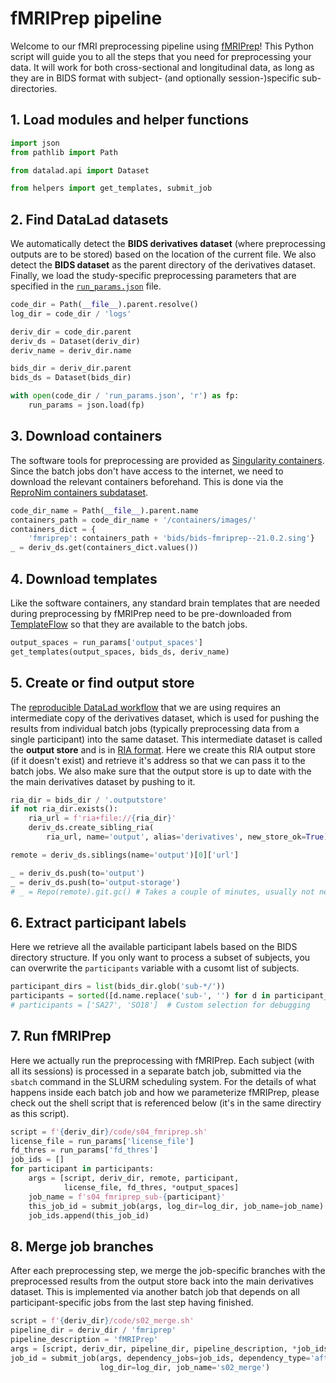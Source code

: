 # fMRIPrep pipeline

Welcome to our fMRI preprocessing pipeline using [fMRIPrep][1]! This Python
script will guide you to all the steps that you need for preprocessing your
data. It will work for both cross-sectional and longitudinal data, as long
as they are in BIDS format with subject- (and optionally session-)specific
sub-directories.

## 1. Load modules and helper functions

```python
import json
from pathlib import Path

from datalad.api import Dataset

from helpers import get_templates, submit_job
```

## 2. Find DataLad datasets

We automatically detect the **BIDS derivatives dataset** (where preprocessing
outputs are to be stored) based on the location of the current file. We also
detect the **BIDS dataset** as the parent directory of the derivatives
dataset. Finally, we load the study-specific preprocessing parameters that
are specified in the [`run_params.json`](run_params.json) file.

```python
code_dir = Path(__file__).parent.resolve()
log_dir = code_dir / 'logs'

deriv_dir = code_dir.parent
deriv_ds = Dataset(deriv_dir)
deriv_name = deriv_dir.name

bids_dir = deriv_dir.parent
bids_ds = Dataset(bids_dir)

with open(code_dir / 'run_params.json', 'r') as fp:
    run_params = json.load(fp)
```

## 3. Download containers

The software tools for preprocessing are provided as [Singularity
containers][2]. Since the batch jobs don't have access to the internet, we
need to download the relevant containers beforehand. This is done via the
[ReproNim containers subdataset][3].

```python
code_dir_name = Path(__file__).parent.name
containers_path = code_dir_name + '/containers/images/'
containers_dict = {
    'fmriprep': containers_path + 'bids/bids-fmriprep--21.0.2.sing'}
_ = deriv_ds.get(containers_dict.values())
```

## 4. Download templates

Like the software containers, any standard brain templates that are needed
during preprocessing by fMRIPrep need to be pre-downloaded from
[TemplateFlow][4] so that they are available to the batch jobs.

```python
output_spaces = run_params['output_spaces']
get_templates(output_spaces, bids_ds, deriv_name)
```

## 5. Create or find output store

The [reproducible DataLad workflow][5] that we are using requires an
intermediate copy of the derivatives dataset, which is used for pushing the
results from individual batch jobs (typically preprocessing data from a
single participant) into the same dataset. This intermediate dataset is
called the **output store** and is in [RIA format][6]. Here we create this
RIA output store (if it doesn't exist) and retrieve it's address so that we
can pass it to the batch jobs. We also make sure that the output store is up
to date with the the main derivatives dataset by pushing to it.

```python
ria_dir = bids_dir / '.outputstore'
if not ria_dir.exists():
    ria_url = f'ria+file://{ria_dir}'
    deriv_ds.create_sibling_ria(
        ria_url, name='output', alias='derivatives', new_store_ok=True)

remote = deriv_ds.siblings(name='output')[0]['url']

_ = deriv_ds.push(to='output')
_ = deriv_ds.push(to='output-storage')
# _ = Repo(remote).git.gc() # Takes a couple of minutes, usually not necessary
```

## 6. Extract participant labels

Here we retrieve all the available participant labels based on the BIDS
directory structure. If you only want to process a subset of subjects, you
can overwrite the `participants` variable with a cusomt list of subjects.

```python
participant_dirs = list(bids_dir.glob('sub-*/'))
participants = sorted([d.name.replace('sub-', '') for d in participant_dirs])
# participants = ['SA27', 'SO18']  # Custom selection for debugging
```

## 7. Run fMRIPrep

Here we actually run the preprocessing with fMRIPrep. Each subject
(with all its sessions) is processed in a separate batch job, submitted via
the `sbatch` command in the SLURM scheduling system. For the details of what
happens inside each batch job and how we parameterize fMRIPrep, please check
out the shell script that is referenced below (it's in the same directiry as
this script).

```python
script = f'{deriv_dir}/code/s04_fmriprep.sh'
license_file = run_params['license_file']
fd_thres = run_params['fd_thres']
job_ids = []
for participant in participants:
    args = [script, deriv_dir, remote, participant,
            license_file, fd_thres, *output_spaces]
    job_name = f's04_fmriprep_sub-{participant}'
    this_job_id = submit_job(args, log_dir=log_dir, job_name=job_name)
    job_ids.append(this_job_id)
```

## 8. Merge job branches

After each preprocessing step, we merge the job-specific branches with the
preprocessed results from the output store back into the main derivatives
dataset. This is implemented via another batch job that depends on all
participant-specific jobs from the last step having finished.

```python
script = f'{deriv_dir}/code/s02_merge.sh'
pipeline_dir = deriv_dir / 'fmriprep'
pipeline_description = 'fMRIPrep'
args = [script, deriv_dir, pipeline_dir, pipeline_description, *job_ids]
job_id = submit_job(args, dependency_jobs=job_ids, dependency_type='afterany',
                    log_dir=log_dir, job_name='s02_merge')
```

[1]: https://fmriprep.org/en/stable/index.html
[2]: http://handbook.datalad.org/en/latest/basics/101-133-containersrun.html
[3]: https://github.com/ReproNim/containers
[4]: https://www.templateflow.org
[5]: https://doi.org/10.1038/s41597-022-01163-2
[6]: https://handbook.datalad.org/en/latest/beyond_basics/101-147-riastores.html
